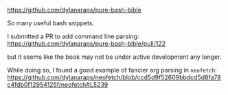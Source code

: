 https://github.com/dylanaraps/pure-bash-bible

So many useful bash snippets.

I submitted a PR to add command line parsing: https://github.com/dylanaraps/pure-bash-bible/pull/122

but it seems like the book may not be under active development any longer.

While doing so, I found a good example of fancier arg parsing in `neofetch`: https://github.com/dylanaraps/neofetch/blob/ccd5d9f52609bbdcd5d8fa78c4fdb0f12954125f/neofetch#L5239